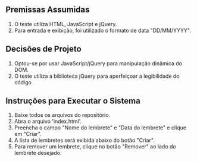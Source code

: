 
Premissas Assumidas
----------------------------------------------

1. O teste utiliza HTML, JavaScript e jQuery.
2. Para entrada e exibição, foi utilizado o formato de data "DD/MM/YYYY".

Decisões de Projeto
----------------------------------------------

1. Optou-se por usar JavaScript/jQuery para manipulação dinâmica do DOM.
2. O teste utiliza a biblioteca jQuery para aperfeiçoar a legibilidade do código

Instruções para Executar o Sistema
----------------------------------------------

1. Baixe todos os arquivos do repositório.
2. Abra o arquivo 'index.html'.
3. Preencha o campo "Nome do lembrete" e "Data do lembrete" e clique em "Criar".
4. A lista de lembretes será exibida abaixo do botão "Criar".
5. Para remover um lembrete, clique no botão "Remover" ao lado do lembrete desejado.
